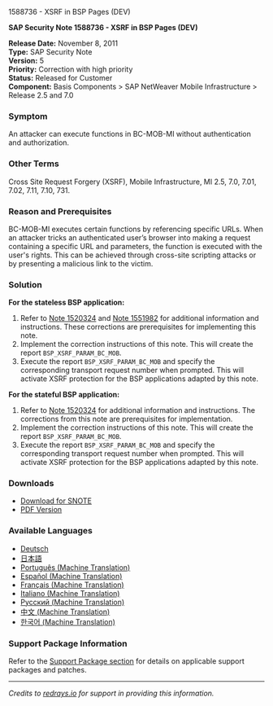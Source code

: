 1588736 - XSRF in BSP Pages (DEV)

**SAP Security Note 1588736 - XSRF in BSP Pages (DEV)**

**Release Date:** November 8, 2011  
**Type:** SAP Security Note  
**Version:** 5  
**Priority:** Correction with high priority  
**Status:** Released for Customer  
**Component:** Basis Components > SAP NetWeaver Mobile Infrastructure > Release 2.5 and 7.0

### **Symptom**
An attacker can execute functions in BC-MOB-MI without authentication and authorization.

### **Other Terms**
Cross Site Request Forgery (XSRF), Mobile Infrastructure, MI 2.5, 7.0, 7.01, 7.02, 7.11, 7.10, 731.

### **Reason and Prerequisites**
BC-MOB-MI executes certain functions by referencing specific URLs. When an attacker tricks an authenticated user’s browser into making a request containing a specific URL and parameters, the function is executed with the user's rights. This can be achieved through cross-site scripting attacks or by presenting a malicious link to the victim.

### **Solution**

**For the stateless BSP application:**

1. Refer to [Note 1520324](https://me.sap.com/notes/1520324) and [Note 1551982](https://me.sap.com/notes/1551982) for additional information and instructions. These corrections are prerequisites for implementing this note.
2. Implement the correction instructions of this note. This will create the report `BSP_XSRF_PARAM_BC_MOB`.
3. Execute the report `BSP_XSRF_PARAM_BC_MOB` and specify the corresponding transport request number when prompted. This will activate XSRF protection for the BSP applications adapted by this note.

**For the stateful BSP application:**

1. Refer to [Note 1520324](https://me.sap.com/notes/1520324) for additional information and instructions. The corrections from this note are prerequisites for implementation.
2. Implement the correction instructions of this note. This will create the report `BSP_XSRF_PARAM_BC_MOB`.
3. Execute the report `BSP_XSRF_PARAM_BC_MOB` and specify the corresponding transport request number when prompted. This will activate XSRF protection for the BSP applications adapted by this note.

### **Downloads**
- [Download for SNOTE](https://notesdownloads.sap.com/note/0040000009431122017)
- [PDF Version](https://userapps.support.sap.com/sap/support/sfm/notes/print/0001588736?language=en-US&token=C381031C311CCA504CA1A67D3946AC24)

### **Available Languages**
- [Deutsch](https://me.sap.com/notes/0001588736/D)
- [日本語](https://me.sap.com/notes/0001588736/J)
- [Português (Machine Translation)](https://me.sap.com/notes/0001588736/P)
- [Español (Machine Translation)](https://me.sap.com/notes/0001588736/S)
- [Français (Machine Translation)](https://me.sap.com/notes/0001588736/F)
- [Italiano (Machine Translation)](https://me.sap.com/notes/0001588736/I)
- [Русский (Machine Translation)](https://me.sap.com/notes/0001588736/R)
- [中文 (Machine Translation)](https://me.sap.com/notes/0001588736/1)
- [한국어 (Machine Translation)](https://me.sap.com/notes/0001588736/3)

### **Support Package Information**
Refer to the [Support Package section](https://me.sap.com/notes/0001588736) for details on applicable support packages and patches.

---

*Credits to [redrays.io](https://redrays.io) for support in providing this information.*